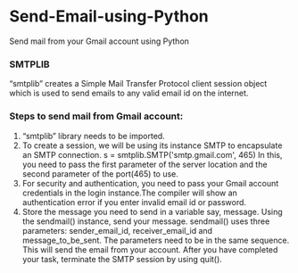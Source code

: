 # Send-Email-using-Python
Send mail from your Gmail account using Python

### SMTPLIB
“smtplib” creates a Simple Mail Transfer Protocol client session object which is used to send emails to any valid email id on the internet. 

### Steps to send mail from Gmail account:

1.  “smtplib” library needs to be imported.
2.  To create a session, we will be using its instance SMTP to encapsulate an SMTP connection.
        s = smtplib.SMTP('smtp.gmail.com', 465)
    In this, you need to pass the first parameter of the server location and the second parameter of the port(465) to use.
3.  For security and authentication, you need to pass your Gmail account credentials in the login instance.The compiler will show an authentication error if you enter invalid         email id or password.
4.  Store the message you need to send in a variable say, message. 
    Using the sendmail() instance, send your message. sendmail() uses three parameters: sender_email_id, receiver_email_id and message_to_be_sent. The parameters need to be in the     same sequence.
    This will send the email from your account. After you have completed your task, terminate the SMTP session by using quit().
